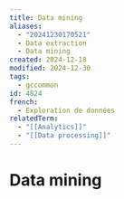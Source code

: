 ```yaml
---
title: Data mining
aliases:
  - "20241230170521"
  - Data extraction
  - Data mining
created: 2024-12-18
modified: 2024-12-30
tags:
  - gccommon
id: 4824
french:
  - Exploration de données
relatedTerm:
  - "[[Analytics]]"
  - "[[Data processing]]"
---
```

# Data mining
